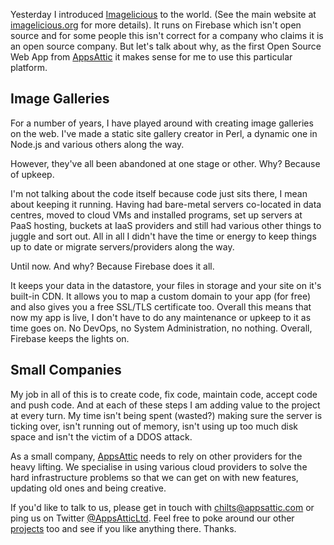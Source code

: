 Yesterday I introduced [Imagelicious](introducing-imagelicious) to the world. (See the main website at
[imagelicious.org](https://imagelicious.org/) for more details). It runs on Firebase which isn't open source and for
some people this isn't correct for a company who claims it is an open source company. But let's talk about why, as the
first Open Source Web App from [AppsAttic](/) it makes sense for me to use this particular platform.

## Image Galleries ##

For a number of years, I have played around with creating image galleries on the web. I've made a static site gallery
creator in Perl, a dynamic one in Node.js and various others along the way.

However, they've all been abandoned at one stage or other. Why? Because of upkeep.

I'm not talking about the code itself because code just sits there, I mean about keeping it running. Having had
bare-metal servers co-located in data centres, moved to cloud VMs and installed programs, set up servers at PaaS
hosting, buckets at IaaS providers and still had various other things to juggle and sort out. All in all I didn't have
the time or energy to keep things up to date or migrate servers/providers along the way.

Until now. And why? Because Firebase does it all.

It keeps your data in the datastore, your files in storage and your site on it's built-in CDN. It allows you to map a
custom domain to your app (for free) and also gives you a free SSL/TLS certificate too. Overall this means that now my
app is live, I don't have to do any maintenance or upkeep to it as time goes on. No DevOps, no System Administration,
no nothing. Overall, Firebase keeps the lights on.

## Small Companies ##

My job in all of this is to create code, fix code, maintain code, accept code and push code. And at each of these steps
I am adding value to the project at every turn. My time isn't being spent (wasted?) making sure the server is ticking
over, isn't running out of memory, isn't using up too much disk space and isn't the victim of a DDOS attack.

As a small company, [AppsAttic](/about) needs to rely on other providers for the heavy lifting. We specialise in using
various cloud providers to solve the hard infrastructure problems so that we can get on with new features, updating old
ones and being creative.

If you'd like to talk to us, please get in touch with [chilts@appsattic.com](mailto:chilts@appsattic.com) or ping us on
Twitter [@AppsAtticLtd](https://twitter.com/AppsAtticLtd). Feel free to poke around our other [projects](/projects/)
too and see if you like anything there. Thanks.
